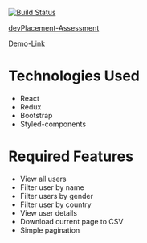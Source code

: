  [![Build Status](https://travis-ci.com/adebammytayo123/DevPlacement-Assessment.svg?token=1QjubTRNqmyKU3nxoFCz&branch=master)](https://travis-ci.com/adebammytayo123/DevPlacement-Assessment)



 [devPlacement-Assessment](https://devplacement-assessment.netlify.app/) 
 
 [Demo-Link](https://loom.com/share/0bfaad32ebf04522b9e4bbf93ec33038)

 # Technologies Used
 * React
 * Redux
 * Bootstrap
 * Styled-components

 # Required Features
 * View all users
 * Filter user by name
 * Filter users by gender
 * Filter user by country
 * View user details
 * Download current page to CSV
 * Simple pagination
 
